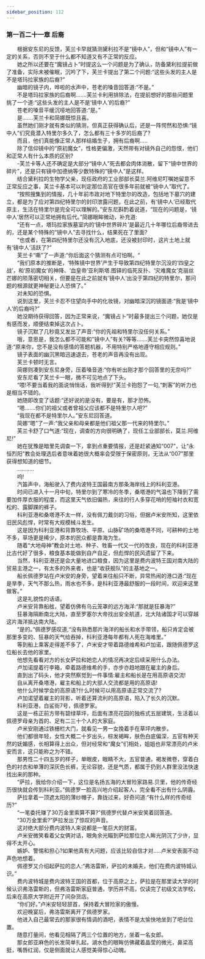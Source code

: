 ```yaml
---
sidebar_position: 112
---
```

### 第一百二十一章 后裔  


　　根据安东尼的反馈，芙兰卡早就猜测黛利拉不是“镜中人”，但和“镜中人”有一定的关系，否则不至于什么都不知道又有不正常的反应。  
　　她之所以还要在“魔镜占卜”时提这么一个问题是为了确认，防备黛利拉提前做了准备，实际未被催眠，沉吟了下，芙兰卡提出了第二个问题:“这些头发的主人是不是塔玛拉家族的后裔?”  
　　幽暗的镜子内，哗啦的水声中，苍老的嗓音回答道:“不是。”  
　　不是塔玛拉家族的后裔啊…….芙兰卡利用排除法，在提前想好的那些问题里挑了一个道:“这些头发的主人是不是‘镜中人’的后裔?”  
　　苍老的嗓音平缓沉哑地回答道:“是。”  
　　是…….芙兰卡和简娜既惊且喜。  
　　虽然她们刚才就有类似的猜测，但真正获得确认后，还是一阵愕然和恐惧:“镜中人”们究竟潜入特里尔多久了，怎么都有三十多岁的后裔了?  
　　而且，他们真能像正常人那样结婚生子，拥有后裔啊.....  
　　除了信仰镜中的“原初魔女”，性格更偏激，天然带有对镜外自己的怨恨，他们和正常人有什么本质的区别?  
　　-芙兰卡等人还不确定是大部分“镜中人”死去都会肉体消散，留下“镜中世界的碎片”，还是只有镜中加德纳等少数特殊的“镜中人”是这样。  
　　结合黛利拉的生物学父亲，现任政府的工业部部长莫兰.阿维尼叮嘱她留意不正常反应之事，芙兰卡基本可以判定那位高官在很多年前就被“镜中人”取代了。  
　　“按照搜集到的情报，几十年前市政对地下特里尔的改造，包括地下墓穴的建立，都是为了应对第四纪特里尔的封印泄露问题，在此之前，有‘镜中人’已经取代原主，生活在特里尔是完全可以理解的。”安东尼斟酌着说道，“现在的问题是，‘镜中人’居然可以正常地拥有后代。”简娜眼眸微动，补充道:  
　　“还有一点，塔玛拉家族墓室内的‘镜中世界碎片’是最近几十年哪位后裔带进去的，还是某个特殊的“镜中人”去寻找什么，结果死在了里面?  
　　“也或者，在第四纪特里尔还没有沉入地底，还没被封印时，这片土地上就有‘镜中人’活跃了?”  
　　芙兰卡“嘶”了一声道:“你后面这个猜测有点可怕啊。“  
　　“我们原本的推断是，‘特殊镜中世界’产生于导致第四纪特里尔沉没的‘四皇之战’，和‘原初魔女’的神降、‘血皇帝’亚利斯塔.图铎的临死反扑、‘灾难魔女’克丽丝芒娜的陨落密切相关，但要是在此之前就有‘镜中人’出没于第四纪的特里尔，那问题的根源就更神秘更让人恐惧了。”  
　　对未知的恐惧。  
　　说到这里，芙兰卡忍不住望向手中的化妆镜，对幽暗深沉的镜面道:“我是‘镜中人’的后裔吗?”  
　　她没期待获得回答，因为正常来说，“魔镜占卜”时最多提出三个问题，她仅是有感而发，顺便结束掉这次占卜。  
　　镜子沉默了几秒竟又发出了声音:“你的先祖和特里尔没任何关系。”  
　　哦，意思是，我怎么都不可能和“镜中人”有关?等等.…...芙兰卡突然惊喜地说道:“原来你，您不是没有感情的答题机器，不用特别严格地遵守相应规则。”  
　　镜子表面的幽沉黑暗迅速退去，苍老的声音再没有出现。  
　　芙兰卡顿时无言。  
　　简娜则凑到安东尼身旁，压着嗓音道:“你有听出刚才那个回答里的无奈吗?”  
　　安东尼看了芙兰卡一眼，微不可见地点了下头。  
　　“喂!不要当着我的面说悄悄话，我听得到!”芙兰卡抱怨了一句,“刺客”的听力也是相当不错的。  
　　她随即改变了话题:“还好说的是没有，要是有，那才恐怖。  
　　“嗯.……你们的祖父或者曾祖父应该都不是特里尔人吧?”  
　　“我现在都不是特里尔人。”安东尼回答道。  
　　简娜“嗯”了一声:“我父亲和母亲都是他们祖父那一代来的特里尔。”  
　　芙兰卡舒了口气道:“现在，调查的方向很明确了，现任工业部部长，莫兰.阿维尼!”  
　　她在犹豫是暗里先调查一下，拿到点重要情报，还是赶紧通知“007”，让“永恒烈阳”教会处理选后者意味着她很大概率会受限于保密原则，无法从“007”那里获得想知道的细节。  
　　...........  
　　呜!  
　　汽笛声中，海船驶入了费内波特王国最南方那条海岸线上的科利亚港。  
　　时间已进入十一月中旬，特里尔到了寒冷的冬季，桑塔港的气温也下降到了需要加件厚衣服的程度，而这里天气依旧偏热，来往的行人多穿花哨的短袖衬衣和宽松的、露脚踝的裤子。  
　　科利亚港和桑塔港不太一样，没有佩刀戴剑的习俗，但据卢米安所知，这里依旧民风彪悍，时常有大规模械斗发生。  
　　这是因为科利亚港和背靠牧场、平原、山脉矿场的桑塔港不同，可耕种的土地不多，草场更是稀少，原本的民众都是靠海为生。  
　　随着“大地母神”教会对土地、种子、牲畜一代又一代的改良，现在的科利亚港比古代好了很多，粮食基本能做到自产自足，但彪悍的民风遗留了下来。  
　　当然，科利亚港还是会大量地进口粮食，因为这里是费内波特王国对南大陆的贸易主港之一，有太多的外来者，也是“收获舰队”的主基地之一。  
　　船长佩德罗站在卢米安的身旁，望着来往船只不断，异常热闹的港口道:“现在是旱季，天气不那么热，雨水也不多，是科利亚港最舒服的一段时间，欢迎来这里做客。”  
　　这是礼貌性的话语。  
　　卢米安背靠船舷，望着仿佛有乌云笼罩的远方海洋:“那就是狂暴海?”  
　　狂暴海隔断南北大陆，直至罗塞尔大帝找出安全航道，北大陆诸国才可以穿越这片海洋抵达南大陆。  
　　“是的。”佩德罗感叹道,“没有熟悉那片海洋的船长和水手带领，船只肯定会被那里多变的、狂暴的天气给吞掉，科利亚港每年都有人死在海难里。”  
　　等到船上乘客走得差不多了，卢米安才带着路德维希和卢加诺，跟随佩德罗这位船长去他的家里。  
　　他想先看看对方的长女萨拉和她恋人的情况再决定后续采用什么办法。  
　　卢加诺提着行李箱，牵着路德维希的手，亦步亦趋地跟在雇主的身后。  
　　直到出了码头，他才突然察觉到一件事情:雇主和船长是在用高原语交流!  
　　自从离开桑塔港，雇主和船上的大部人交流都是用的高原语!  
　　他什么时候学会的高原语?什么时候可以用高原语正常交流了?  
　　卢加诺望着雇主的背影，听着还算流利的高原语，陷入了长久的沉默。  
　　科利亚港，白鲨街7号，佩德罗家。  
　　这是一栋正前方带有碧绿草坪，后面有漂亮花园的独栋式五层建筑，生活着以佩德罗母亲为首的、足有二三十个人的大家庭。  
　　卢米安刚通过铁栅栏大门，就看见一男一女挽着手在草坪内散步。  
　　他们都很年轻，女性大概二十岁出头，棕发褐眸，肤色白底偏深，五官有种天然的妩媚感，长相算得上出众，但对经常和“魔女”们相处，姐姐也非常漂亮的卢米安而言，这只能称之为不错。  
　　那男性二十四五岁的样子，单眼皮，眼睛不大，五官普通，褐发微卷，穿着白色的衬衣和单薄的深灰色长裤，无论容貌，还是气质，都属于扔到人群里没法快速找出来的那种。  
　　“萨拉，我给你介绍一下，这位是名扬五海的大冒险家路易.贝里，他的传奇经历很快就会传到科利亚。”佩德罗一脸高兴地介绍起客人，完全看不出有什么阴霾。  
　　萨拉拿着一顶遮太阳的薄纱帽子，靠拢过来，好奇问道:“有什么样的传奇经历?”  
　　“一笔委托赚了30万金里索算不算?”佩德罗代替卢米安笑着回答道。  
　　“30万金里索?”萨拉发出了惊叹的声音。  
　　这对绝大部分费内波特人来说都是一笔巨大的财富。  
　　卢米安微笑看着父女俩对话，眼角余光瞄到萨拉那位恋人眸光阴沉了少许，显得不太开心。  
　　嫉妒、警惕和担心?如果他真有大问题，应该比较自信才对.....卢米安表面不动声色地想着。  
　　佩德罗又介绍起萨拉的恋人:“弗洛雷斯，萨拉的未婚夫，他们在费内波特城认识。”  
　　费内波特城是费内波特王国的首都，位于高原之上，萨拉是在那里读大学的时候认识弗洛雷斯的，但弗洛雷斯家庭普通，学历并不高，仅读完了初级文法学校，后来在高原大学附近开了间杂货店。  
　　“你们好。”卢米安轻轻颔首，保持着大冒险家的傲慢。  
　　欢迎晚宴后，弗洛雷斯离开了佩德罗家。  
　　他进入自己最常去的那家很有情调的酒吧，表情不是太愉快地坐到了吧台位置。  
　　随意打量间，他看见相隔了两三个位置的地方，坐着一名女郎。  
　　那女郎亚麻色的长发简单扎起，湖水色的眼眸仿佛藏着晶莹的微光，鼻梁高挺，嘴唇红润，仅是侧面就让人感觉美得惊心动魄。  
